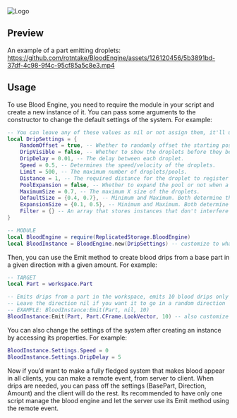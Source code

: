 <picture>
 <img alt="Logo" src="https://devforum-uploads.s3.dualstack.us-east-2.amazonaws.com/uploads/optimized/5X/7/3/3/2/73326251a8afb11d5fc56cbdeae45a39dc22647c_2_690x176.png">
</picture>

## Preview
An example of a part emitting droplets:
https://github.com/rotntake/BloodEngine/assets/126120456/5b3891bd-37df-4c98-9f4c-95cf85a5c8e3.mp4



## Usage

To use Blood Engine, you need to require the module in your script and create a new instance of it. You can pass some arguments to the constructor to change the default settings of the system. For example:

```lua
-- You can leave any of these values as nil or not assign them, it'll use the default values
local DripSettings = {
    RandomOffset = true, -- Whether to randomly offset the starting position of the droplets or not.
    DripVisible = false, -- Whether to show the droplets before they become a pool or not.
    DripDelay = 0.01, -- The delay between each droplet.
    Speed = 0.5, -- Determines the speed/velocity of the droplets.
    Limit = 500, -- The maximum number of droplets/pools.
    Distance = 1, -- The required distance for the droplet to register with the part below it.
    PoolExpansion = false, -- Whether to expand the pool or not when a droplet lands on it.
    MaximumSize = 0.7, -- The maximum X size of the droplets.
    DefaultSize = {0.4, 0.7}, -- Minimum and Maximum. Both determine the default size of a pool.
    ExpansionSize = {0.1, 0.5}, -- Minimum and Maximum. Both determine the expansion size range of the pools.
    Filter = {} -- An array that stores instances that don't interfere with the droplets raycast process.
}

-- MODULE
local BloodEngine = require(ReplicatedStorage.BloodEngine)
local BloodInstance = BloodEngine.new(DripSettings) -- customize to whatever you want
```

Then, you can use the Emit method to create blood drips from a base part in a given direction with a given amount. For example:

```lua
-- TARGET
local Part = workspace.Part

-- Emits drips from a part in the workspace, emits 10 blood drips only in the front direction
-- Leave the direction nil if you want it to go in a random direction `BloodInstance:Emit(Part, nil, 10)`
-- EXAMPLE: BloodInstance:Emit(Part, nil, 10)
BloodInstance:Emit(Part, Part.CFrame.LookVector, 10) -- also customize to whatever you want.
```

You can also change the settings of the system after creating an instance by accessing its properties. For example:

```lua
BloodInstance.Settings.Speed = 0
BloodInstance.Settings.DripDelay = 5
```

Now if you’d want to make a fully fledged system that makes blood appear in all clients, you can make a remote event, from server to client. When drips are needed, you can pass off the settings (BasePart, Direction, Amount) and the client will do the rest. Its recommended to have only one script manage the blood engine and let the server use its Emit method using the remote event.
